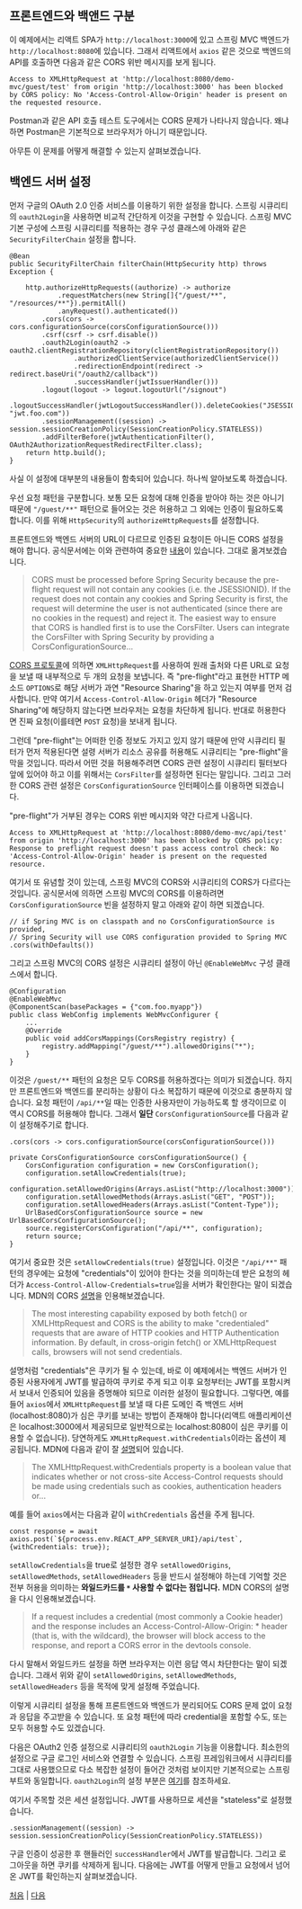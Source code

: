 ## 프론트엔드와 백앤드 구분
이 예제에서는 리액트 SPA가 `http://localhost:3000`에 있고 스프링 MVC 백엔드가 `http://localhost:8080`에 있습니다. 그래서 리액트에서 `axios` 같은 것으로 백엔드의 API를 호출하면 다음과 같은 CORS 위반 메시지를 보게 됩니다.

```
Access to XMLHttpRequest at 'http://localhost:8080/demo-mvc/guest/test' from origin 'http://localhost:3000' has been blocked by CORS policy: No 'Access-Control-Allow-Origin' header is present on the requested resource.
```
Postman과 같은 API 호출 테스트 도구에서는 CORS 문제가 나타나지 않습니다. 왜냐하면 Postman은 기본적으로 브라우저가 아니기 때문입니다.

아무튼 이 문제를 어떻게 해결할 수 있는지 살펴보겠습니다.

## 백엔드 서버 설정
먼저 구글의 OAuth 2.0 인증 서비스를 이용하기 위한 설정을 합니다. 스프링 시큐리티의 `oauth2Login`을 사용하면 비교적 간단하게 이것을 구현할 수 있습니다. 스프링 MVC 기본 구성에 스프링 시큐리티를 적용하는 경우 구성 클래스에 아래와 같은 `SecurityFilterChain` 설정을 합니다.

```
@Bean
public SecurityFilterChain filterChain(HttpSecurity http) throws Exception {
		
	http.authorizeHttpRequests((authorize) -> authorize
			.requestMatchers(new String[]{"/guest/**", "/resources/**"}).permitAll()
			.anyRequest().authenticated())
		.cors(cors -> cors.configurationSource(corsConfigurationSource()))
		.csrf(csrf -> csrf.disable())
		.oauth2Login(oauth2 -> oauth2.clientRegistrationRepository(clientRegistrationRepository())
		    	.authorizedClientService(authorizedClientService())
		    	.redirectionEndpoint(redirect -> redirect.baseUri("/oauth2/callback"))		    	
		    	.successHandler(jwtIssuerHandler()))
		.logout(logout -> logout.logoutUrl("/signout")
                .logoutSuccessHandler(jwtLogoutSuccessHandler()).deleteCookies("JSESSIONID", "jwt.foo.com"))
		.sessionManagement((session) -> session.sessionCreationPolicy(SessionCreationPolicy.STATELESS))
		.addFilterBefore(jwtAuthenticationFilter(), OAuth2AuthorizationRequestRedirectFilter.class);
	return http.build();
}
```
사실 이 설정에 대부분의 내용들이 함축되어 있습니다. 하나씩 알아보도록 하겠습니다.  

우선 요청 패턴을 구분합니다. 보통 모든 요청에 대해 인증을 받아야 하는 것은 아니기 때문에 `"/guest/**"` 패턴으로 들어오는 것은 허용하고 그 외에는 인증이 필요하도록 합니다. 이를 위해 `HttpSecurity`의 `authorizeHttpRequests`를 설정합니다.  

프론트엔드와 백엔드 서버의 URL이 다르므로 인증된 요청이든 아니든 CORS 설정을 해야 합니다. 공식문서에는 이와 관련하여 중요한 [내용](https://docs.spring.io/spring-security/reference/5.8/servlet/integrations/cors.html)이 있습니다. 그대로 옮겨보겠습니다. 

>CORS must be processed before Spring Security because the pre-flight request will not contain any cookies (i.e. the JSESSIONID). If the request does not contain any cookies and Spring Security is first, the request will determine the user is not authenticated (since there are no cookies in the request) and reject it. The easiest way to ensure that CORS is handled first is to use the CorsFilter. Users can integrate the CorsFilter with Spring Security by providing a CorsConfigurationSource...

[CORS 프로토콜](https://developer.mozilla.org/en-US/docs/Web/HTTP/CORS)에 의하면 `XMLHttpRequest`를 사용하여 원래 출처와 다른 URL로 요청을 보낼 때 내부적으로 두 개의 요청을 보냅니다. 즉 "pre-flight"라고 표현한 HTTP 메소드 `OPTIONS`로 해당 서버가 과연 "Resource Sharing"을 하고 있는지 여부를 먼저 검사합니다. 만약 여기서 `Access-Control-Allow-Origin` 헤더가 "Resource Sharing"에 해당하지 않는다면 브라우저는 요청을 차단하게 됩니다. 반대로 허용한다면 진짜 요청(이를테면 `POST` 요청)을 보내게 됩니다. 

그런데 "pre-flight"는 어떠한 인증 정보도 가지고 있지 않기 때문에 만약 시큐리티 필터가 먼저 적용된다면 설령 서버가 리소스 공유를 허용해도 시큐리티는 "pre-flight"을 막을 것입니다. 따라서 어떤 것을 허용해주려면 CORS 관련 설정이 시큐리티 필터보다 앞에 있어야 하고 이를 위해서는 `CorsFilter`를 설정하면 된다는 말입니다. 그리고 그러한 CORS 관련 설정은 `CorsConfigurationSource` 인터페이스를 이용하면 되겠습니다.  

"pre-flight"가 거부된 경우는 CORS 위반 메시지와 약간 다르게 나옵니다.

```
Access to XMLHttpRequest at 'http://localhost:8080/demo-mvc/api/test' from origin 'http://localhost:3000' has been blocked by CORS policy: Response to preflight request doesn't pass access control check: No 'Access-Control-Allow-Origin' header is present on the requested resource.
```

여기서 또 유념할 것이 있는데, 스프링 MVC의 CORS와 시큐리티의 CORS가 다르다는 것입니다. 공식문서에 의하면 스프링 MVC의 CORS를 이용하려면 `CorsConfigurationSource` 빈을 설정하지 말고 아래와 같이 하면 되겠습니다.

```
// if Spring MVC is on classpath and no CorsConfigurationSource is provided,
// Spring Security will use CORS configuration provided to Spring MVC
.cors(withDefaults())
```
그리고 스프링 MVC의 CORS 설정은 시큐리티 설정이 아닌 `@EnableWebMvc` 구성 클래스에서 합니다.

```
@Configuration
@EnableWebMvc
@ComponentScan(basePackages = {"com.foo.myapp"})
public class WebConfig implements WebMvcConfigurer {
	...
	@Override
	public void addCorsMappings(CorsRegistry registry) {
		registry.addMapping("/guest/**").allowedOrigins("*");
	}
}
```
이것은 `/guest/**` 패턴의 요청은 모두 CORS를 허용하겠다는 의미가 되겠습니다. 하지만 프론트엔드와 백엔드를 분리하는 상황이 다소 복잡하기 때문에 이것으로 충분하지 않습니다. 요청 패턴이 `/api/**`일 때는 인증한 사용자만이 가능하도록 할 생각이므로 이 역시 CORS를 허용해야 합니다. 그래서 <b>일단</b> `CorsConfigurationSource`를 다음과 같이 설정해주기로 합니다. 

```
.cors(cors -> cors.configurationSource(corsConfigurationSource()))

private CorsConfigurationSource corsConfigurationSource() {
	CorsConfiguration configuration = new CorsConfiguration();
	configuration.setAllowCredentials(true);
	configuration.setAllowedOrigins(Arrays.asList("http://localhost:3000"));
	configuration.setAllowedMethods(Arrays.asList("GET", "POST"));
	configuration.setAllowedHeaders(Arrays.asList("Content-Type"));
	UrlBasedCorsConfigurationSource source = new UrlBasedCorsConfigurationSource();
	source.registerCorsConfiguration("/api/**", configuration);
	return source;
}
```
여기서 중요한 것은 `setAllowCredentials(true)` 설정입니다. 이것은 `"/api/**"` 패턴의 경우에는 요청에 "credentials"이 있어야 한다는 것을 의미하는데 받은 요청의 헤더가 `Access-Control-Allow-Credentials=true`임을 서버가 확인한다는 말이 되겠습니다. MDN의 CORS [설명](https://developer.mozilla.org/en-US/docs/Web/HTTP/CORS#requests_with_credentials)을 인용해보겠습니다. 

>The most interesting capability exposed by both fetch() or XMLHttpRequest and CORS is the ability to make "credentialed" requests that are aware of HTTP cookies and HTTP Authentication information. By default, in cross-origin fetch() or XMLHttpRequest calls, browsers will not send credentials.

설명처럼 "credentials"은 쿠키가 될 수 있는데, 바로 이 예제에서는 백엔드 서버가 인증된 사용자에게 JWT를 발급하여 쿠키로 주게 되고 이후 요청부터는 JWT를 포함시켜서 보내서 인증되어 있음을 증명해야 되므로 이러한 설정이 필요합니다. 그렇다면, 예를 들어 `axios`에서 `XMLHttpRequest`를 보낼 때 다른 도메인 즉 백엔드 서버(localhost:8080)가 심은 쿠키를 보내는 방법이 존재해야 합니다(리액트 애플리케이션은 localhost:3000에서 제공되므로 일반적으로는 localhost:8080이 심은 쿠키를 이용할 수 없습니다). 당연하게도 `XMLHttpRequest.withCredentials`이라는 옵션이 제공됩니다. MDN에 다음과 같이 잘 [설명](https://developer.mozilla.org/en-US/docs/Web/API/XMLHttpRequest/withCredentials)되어 있습니다. 

>The XMLHttpRequest.withCredentials property is a boolean value that indicates whether or not cross-site Access-Control requests should be made using credentials such as cookies, authentication headers or...

예를 들어 `axios`에서는 다음과 같이 `withCredentials` 옵션을 주게 됩니다.

```
const response = await axios.post(`${process.env.REACT_APP_SERVER_URI}/api/test`, {withCredentials: true});
```

`setAllowCredentials`을 true로 설정한 경우 `setAllowedOrigins`, `setAllowedMethods`, `setAllowedHeaders` 등을 반드시 설정해야 하는데 기억할 것은 전부 허용을 의미하는 <b>와일드카드를 `*` 사용할 수 없다는 점입니다.</b> MDN CORS의 설명을 다시 인용해보겠습니다.

>If a request includes a credential (most commonly a Cookie header) and the response includes an Access-Control-Allow-Origin: * header (that is, with the wildcard), the browser will block access to the response, and report a CORS error in the devtools console.

다시 말해서 와일드카드 설정을 하면 브라우저는 이런 응답 역시 차단한다는 말이 되겠습니다. 그래서 위와 같이 `setAllowedOrigins`, `setAllowedMethods`, `setAllowedHeaders` 등을 목적에 맞게 설정해 주었습니다. 

이렇게 시큐리티 설정을 통해 프론트엔드와 백엔드가 분리되어도 CORS 문제 없이 요청과 응답을 주고받을 수 있습니다. 또 요청 패턴에 따라 credential을 포함할 수도, 또는 모두 허용할 수도 있겠습니다.

다음은 OAuth2 인증 설정으로 시큐리티의 `oauth2Login` 기능을 이용합니다. 최소한의 설정으로 구글 로그인 서비스와 연결할 수 있습니다. 스프링 프레임워크에서 시큐리티를 그대로 사용했으므로 다소 복잡한 설정이 들어간 것처럼 보이지만 기본적으로는 스프링 부트와 동일합니다. `oauth2Login`의 설정 부분은 [여기](https://github.com/boyd-dev/demo-security/blob/main/docs/05/README.md)를 참조하세요.

여기서 주목할 것은 세션 설정입니다. JWT를 사용하므로 세션을 "stateless"로 설정했습니다.  

```
.sessionManagement((session) -> session.sessionCreationPolicy(SessionCreationPolicy.STATELESS))
```
구글 인증이 성공한 후 핸들러인 `successHandler`에서 JWT를 발급합니다. 그리고 로그아웃을 하면 쿠키를 삭제하게 됩니다. 다음에는 JWT를 어떻게 만들고 요청에서 넘어온 JWT를 확인하는지 살펴보겠습니다.


[처음](../README.md) | [다음](../02/README.md)